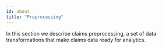 ```yaml
---
id: about
title: "Preprocessing"
---
```


In this section we describe claims preprocessing, a set of data transformations that make claims data ready for analytics.